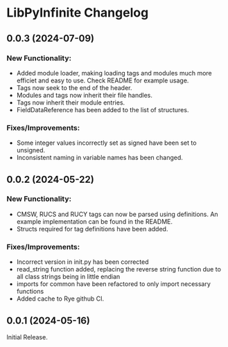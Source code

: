 # LibPyInfinite Changelog

## 0.0.3 (2024-07-09)
### New Functionality:
- Added module loader, making loading tags and modules much more efficiet and easy to use. Check README for example usage.
- Tags now seek to the end of the header.
- Modules and tags now inherit their file handles.
- Tags now inherit their module entries.
- FieldDataReference has been added to the list of structures.
  
### Fixes/Improvements:
- Some integer values incorrectly set as signed have been set to unsigned.
- Inconsistent naming in variable names has been changed.

## 0.0.2 (2024-05-22)
### New Functionality:
- CMSW, RUCS and RUCY tags can now be parsed using definitions. An example implementation can be found in the README.
- Structs required for tag definitions have been added.

### Fixes/Improvements:
- Incorrect version in init.py has been corrected
- read_string function added, replacing the reverse string function due to all class strings being in little endian
- imports for common have been refactored to only import necessary functions
- Added cache to Rye github CI.


## 0.0.1 (2024-05-16)
Initial Release.